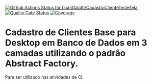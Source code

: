 [![Github Actions Status for LuanGalatti/CadastroClienteTesteTela](https://github.com/LuanGalatti/CadastroClienteTesteTela/workflows/Integra%C3%A7%C3%A3o%20continua%20de%20Java%20com%20Maven/badge.svg)](https://github.com/LuanGalatti/CadastroClienteTesteTela/actions) 
[![Quality Gate Status](https://sonarcloud.io/api/project_badges/measure?project=LuanGalatti_CadastroClienteTesteTela&metric=alert_status)](https://sonarcloud.io/summary/new_code?id=LuanGalatti_CadastroClienteTesteTela)
[![Coverage](https://sonarcloud.io/api/project_badges/measure?project=LuanGalatti_CadastroClienteTesteTela&metric=coverage)](https://sonarcloud.io/component_measures?id=LuanGalatti_CadastroClienteTesteTela&metric=coverage)

# Cadastro de Clientes Base para Desktop em Banco de Dados em 3 camadas utilizando o padrão Abstract Factory.
 
Para ser utilizado nas atividades de CI.
